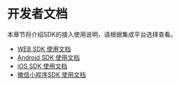 # 开发者文档

本章节将介绍SDK的接入使用说明，请根据集成平台选择查看。

* [WEB SDK 使用文档](/developer/web/README.md)
* [Android SDK 使用文档](/developer/android/README.md)
* [iOS SDK 使用文档](/developer/ios/README.md)
* [微信小程序SDK 使用文档](/developer/wx/wx-mini.md)